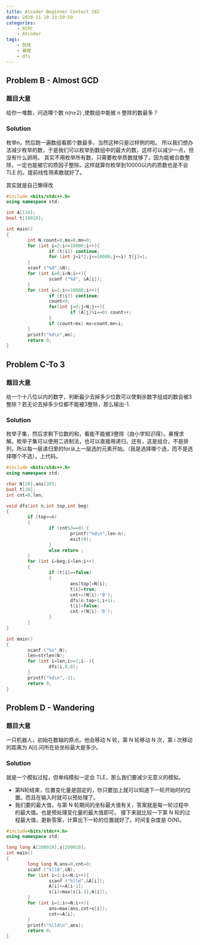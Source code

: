```yaml
---
title: Atcoder Beginner Contect 182
date: 2020-11-10 23:59:59
categories:
	- XCPC
    - Atcoder
tags:
	- 剪枝
	- 暴搜
	- dfs
---
```



## Problem B - Almost GCD
### 题目大意
给你一堆数，问选哪个数 n(n≥2) ,使数组中能被 n 整除的数最多？
### Solution
枚举n，然后跑一遍数组看那个数最多，当然这种只是过样例的啦。
所以我们想办法减少枚举的数，于是我们可以枚举到数组中的最大的数，这样可以减少一点，但没有什么卵用。
其实不用枚举所有数，只需要枚举质数就够了。因为能被合数整除，一定也能被它的质因子整除。这样就算你枚举到10000以内的质数也是不会 TLE 的。提前线性筛素数就好了。<div class="heimu" > 其实就是自己懒得改</div>

```cpp
#include <bits/stdc++.h>
using namespace std;

int A[110];
bool t[10010];

int main()
{
        int N,count=0,mx=0,mn=0;
        for (int i=2;i<=10000;i++){
                if (t[i]) continue;
                for (int j=i*2;j<=10000;j+=i) t[j]=1;
        }
        scanf ("%d",&N);
        for (int i=0;i<N;i++){
                scanf ("%d", &A[i]);
        }
        for (int i=2;i<=10000;i++){
                if (t[i]) continue;
                count=0;
                for(int j=0;j<N;j++){
                        if (A[j]%i==0) count++;
                }
                if (count>mx) mx=count,mn=i;
        }
        printf("%d\n",mn);
        return 0;
}
```
## Problem C-To 3
### 题目大意
给一个十八位以内的数字，判断最少去掉多少位数可以使剩余数字组成的数会被3整除？若无论去掉多少位都不能被3整除，那么输出-1.
### Solution
枚举子集，然后求剩下位数的和，看能不能被3整除（由小学知识得）。暴搜求解。枚举子集可以使用二进制法，也可以直接用递归。还有，这是组合，不是排列，所以每一层递归里的for从上一层选的元素开始。（我是选择哪个选，而不是选择哪个不选）。上代码。
```cpp
#include <bits/stdc++.h>
using namespace std;

char N[20],ans[20];
bool t[20];
int cnt=0,len;

void dfs(int n,int top,int beg)
{
        if (top==n)
        {
                if (cnt%3==0) {
                        printf("%d\n",len-n);
                        exit(0);
                }
                else return ;
        }
        for (int i=beg;i<len;i++)
        {
                if (t[i]==false) 
                {
                        ans[top]=N[i];
                        t[i]=true;
                        cnt+=(N[i]-'0');
                        dfs(n,top+1,i+1);
                        t[i]=false;
                        cnt-=(N[i]-'0');
                }
        }
}

int main()
{       
        scanf ("%s",N);
        len=strlen(N);
        for (int i=len;i>=1;i--){
                dfs(i,0,0);
        }
        printf("%d\n",-1);
        return 0;
}
```
## Problem D - Wandering
### 题目大意
一只机器人，初始在数轴的原点。他会移动 N 轮，第 N 轮移动 N 次，第 i 次移动的距离为 A[i].问所在处坐标最大是多少。
### Solution
就是一个模拟过程，但单纯模拟一定会 TLE，那么我们要减少无意义的模拟。
* 第N轮结束，位置变化量是固定的，你只要加上就可以知道下一轮开始时的位置。而且在输入时就可以预处理了。
* 我们要的最大值，与第 N 轮期间的坐标最大值有关，答案就是每一轮过程中的最大值。也是预处理变化量的最大值即可。
接下来就比较一下第 N 轮的过程最大值，更新答案，计算出下一轮的位置就好了。时间复杂度是 O(N)。

```cpp
#include<bits/stdc++.h>
using namespace std;

long long A[200010],s[200010];
int main()
{       
        long long N,ans=0,cnt=0;
        scanf ("%lld",&N);
        for (int i=1;i<=N;i++){
                scanf ("%lld",&A[i]);
                A[i]+=A[i-1];
                s[i]=max(s[i-1],A[i]);
        }
        for (int i=1;i<=N;i++){
                ans=max(ans,cnt+s[i]);
                cnt+=A[i];
        }
        printf("%lld\n",ans);
        return 0;
}
```